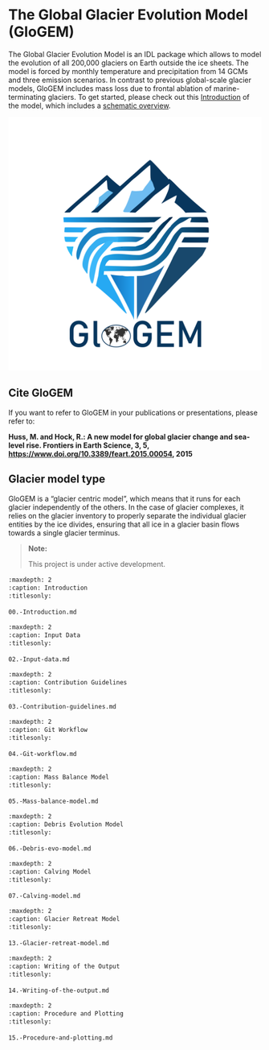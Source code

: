 # The Global Glacier Evolution Model (GloGEM)

The Global Glacier Evolution Model is an IDL package which allows to model the evolution of all 200,000 glaciers on Earth outside the ice sheets. 
The model is forced by monthly temperature and precipitation from 14 GCMs and three emission scenarios. In contrast to previous global-scale glacier models, 
GloGEM includes mass loss due to frontal ablation of marine-terminating glaciers. To get started, please check out this [Introduction](00.-Introduction.md) of the model, 
which includes a [schematic overview](00.-Introduction.md#schematic-overview).

![GloGEM logo](images/GloGEM_logo.png)

## Cite GloGEM

If you want to refer to GloGEM in your publications or presentations, please refer to:

**Huss, M. and Hock, R.: A new model for global glacier change and sea-level rise. Frontiers in Earth Science, 3, 5, https://www.doi.org/10.3389/feart.2015.00054, 2015**

## Glacier model type

GloGEM is a “glacier centric model”, which means that it runs for each glacier independently of the others. In the case of glacier complexes, 
it relies on the glacier inventory to properly separate the individual glacier entities by the ice divides, ensuring that all ice in a glacier 
basin flows towards a single glacier terminus.

> **Note:**
> 
> This project is under active development.

```{toctree}
:maxdepth: 2
:caption: Introduction
:titlesonly:

00.-Introduction.md
```

```{toctree}
:maxdepth: 2
:caption: Input Data
:titlesonly:

02.-Input-data.md
```

```{toctree}
:maxdepth: 2
:caption: Contribution Guidelines
:titlesonly:

03.-Contribution-guidelines.md
```

```{toctree}
:maxdepth: 2
:caption: Git Workflow
:titlesonly:

04.-Git-workflow.md
```

```{toctree}
:maxdepth: 2
:caption: Mass Balance Model
:titlesonly:

05.-Mass-balance-model.md
```

```{toctree}
:maxdepth: 2
:caption: Debris Evolution Model
:titlesonly:

06.-Debris-evo-model.md
```

```{toctree}
:maxdepth: 2
:caption: Calving Model
:titlesonly:

07.-Calving-model.md
```

```{toctree}
:maxdepth: 2
:caption: Glacier Retreat Model
:titlesonly:

13.-Glacier-retreat-model.md
```

```{toctree}
:maxdepth: 2
:caption: Writing of the Output
:titlesonly:

14.-Writing-of-the-output.md
```

```{toctree}
:maxdepth: 2
:caption: Procedure and Plotting
:titlesonly:

15.-Procedure-and-plotting.md
```